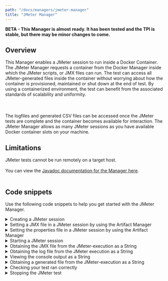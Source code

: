 ```yaml
---
path: "/docs/managers/jmeter-manager"
title: "JMeter Manager"
---
```


**BETA - This Manager is almost ready.  It has been tested and the TPI is stable, but there may be minor changes to come.**

## Overview
This Manager enables a JMeter session to run inside a Docker Container. The JMeter Manager requests a container from the Docker Manager inside which the JMeter scripts, or JMX files can run.   The test can access all JMeter-generated files inside the container without worrying about how the container is provisioned, maintained or shut down at the end of test. By using a containerized environment, the test can benefit from the associated standards of scalability and uniformity. <br><br>  <br><br>  The logfiles and generated CSV files can be accessed once the JMeter tests are complete and the container becomes available for interaction. The JMeter Manager allows as many JMeter sessions as you have available Docker container slots on your machine.

## Limitations
JMeter tests cannot be run remotely on a target host.<br><br> You can view the <a href="https://javadoc.galasa.dev/dev/galasa/jmeter/package-summary.html" target="_blank" rel="noopener noreferrer">Javadoc documentation for the Manager here</a>. <br><br>




## Code snippets

Use the following code snippets to help you get started with the JMeter Manager.
 
<details><summary>Creating a JMeter session</summary>

The following snippet shows the minimum code that is required to request a JMeter session in a Galasa test:

```
@JMeterSession(jmxPath="test.jmx")
public IJMeterSession session;
```

This code requests the Docker Manager to provision a container with all the JMeter binaries that are required to run a JMX test installed. You can provision your JMX file via the Artifact Manager and point it to the bundle resources, the location of which is specified in the input stream of your JMX file. The container is discarded when the test finishes. 

The following snippet enables you to add a personal properties file to the test by pointing the Artifact Manager at the JMeter properties file.

```
@JMeterSession(jmxPath="test.jmx", propPath="jmeter.properties")
public IJMeterSession session;
```


There is no limit in Galasa on the number of JMeter sessions that can be used within a single test. The only limit is the number of containers that can be started in the Galasa Ecosystem. This limit is set by the Galasa Administrator and is typically set to the maximum number of containers that can be supported by the Docker Server or Swarm.  If there are not enough slots available for an automated run, the run is put back on the queue in *waiting* state to retry. **Local test runs fail if there are not enough container slots available.**
</details>

<details><summary>Setting a JMX file in a JMeter session by using the Artifact Manager</summary>

Use the following code to provision a JMX file by using the Artifact Manager.

```
    IBundleResources bundleResources = artifactManager.getBundleResources(getClass());
    InputStream jmxStream = bundleResources.retrieveFile("/test.jmx");
    session2.setJmxFile(jmxStream);
```
</details>

<details><summary>Setting the properties file in a JMeter session by using the Artifact Manager</summary>

Just as you would provision a JMX file via the Artifact Manager, you can use the following code to provision a personalized properties file that gets used by JMeter at runtime.

```
    IBundleResources bundleResources = artifactManager.getBundleResources(getClass());
    InputStream propStream = bundleResources.retrieveFile("/jmeter.properties");
    session.applyProperties(propStream);
```
</details>

<details><summary>Starting a JMeter session</summary>

You can set a timeout for a JMeter session or use the *default timeout of 60 seconds* for a JMeter session. To use this command, you must configure the JMX file correctly by using the `session.setJmxFile(inputStream)` method. *Timeout is in milli-seconds.*

```
    session.startJmeter();
    ...
     session.startJmeter(60000);
```
</details>

<details><summary>Obtaining the JMX file from the JMeter-execution as a String</summary>

Use the following snippet to access the JMX file that was used in the JMeter session.

```
session.getJmxFile();
```
</details>

<details><summary>Obtaining the log file from the JMeter execution as a String</summary>

Use the following snippet to access the log file that is created when the JMX file that is running inside the container finishes running.

```
session.getLogFile();
```
</details>

<details><summary>Viewing the console output as a String</summary>

Use the following snippet to view any console output that is generated by the JMeter test run. Typically, there is no console output unless the JMX file itself is corrupt or written incorrectly. If a correctly written JMX file generates errors during execution, the errors are held in the log files or in the JTL file.

```
session.getConsoleOutput();
```
</details>

<details><summary>Obtaining a generated file from the JMeter-execution as a String</summary>

Use the following snippet to help you to access any file that is created after execution of a JMX file inside a container completes. In this example, the JTL file *test.jtl* is returned as a String containing the results of the test run which can be exported to a CSV file. The name of the JTL file has the same prefix as the JMX file.

```
session.getListenerFile("test.jtl")
```
</details>


<details><summary>Checking your test ran correctly</summary>

Use the following code to check that the test ran correctly. You can use the logs and JMX files for further investigation. If the JMX file has completed its function successfully, a boolean value of true is returned, otherwise a value of false is returned.

```
session.statusTest();
```
</details>

<details><summary>Stopping the JMeter test</summary>

Use the following code to stop the JMeter test that is running inside the Docker container.

```
session.stopTest();
```
</details>



